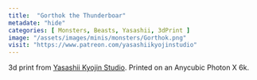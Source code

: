 ```yaml
---
title:  "Gorthok the Thunderboar"
metadate: "hide"
categories: [ Monsters, Beasts, Yasashii, 3dPrint ]
image: "/assets/images/minis/monsters/Gorthok.png"
visit: "https://www.patreon.com/yasashiikyojinstudio"
---
```

3d print from [Yasashii Kyojin Studio](https://www.patreon.com/yasashiikyojinstudio). 
Printed on an Anycubic Photon X 6k.